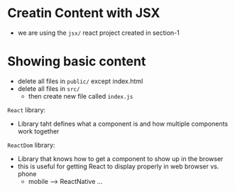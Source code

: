 # Creatin Content with JSX

- we are using the `jsx/` react project created in section-1

# Showing basic content

- delete all files in `public/` except index.html
- delete all files in `src/`
  - then create new file called `index.js`

`React` library:

- Library taht defines what a component is and how multiple components work together

`ReactDom` library:

- Library that knows how to get a component to show up in the browser
- this is useful for getting React to display properly in web browser vs. phone
  - mobile --> ReactNative ...

